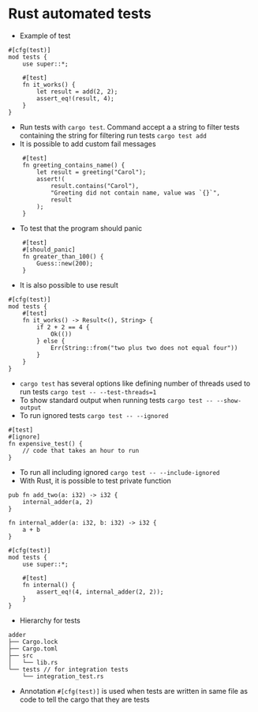 # Rust automated tests

* Example of test
```
#[cfg(test)]
mod tests {
    use super::*;

    #[test]
    fn it_works() {
        let result = add(2, 2);
        assert_eq!(result, 4);
    }
}
```
* Run tests with `cargo test`. Command accept a a string to filter tests containing the string for filtering run tests `cargo test add`
* It is possible to add custom fail messages
```
    #[test]
    fn greeting_contains_name() {
        let result = greeting("Carol");
        assert!(
            result.contains("Carol"),
            "Greeting did not contain name, value was `{}`",
            result
        );
    }
```
* To test that the program should panic
```
    #[test]
    #[should_panic]
    fn greater_than_100() {
        Guess::new(200);
    }
```
* It is also possible to use result
```
#[cfg(test)]
mod tests {
    #[test]
    fn it_works() -> Result<(), String> {
        if 2 + 2 == 4 {
            Ok(())
        } else {
            Err(String::from("two plus two does not equal four"))
        }
    }
}
```
* `cargo test` has several options like defining number of threads used to run tests `cargo test -- --test-threads=1`
* To show standard output when running tests `cargo test -- --show-output`
* To run ignored tests `cargo test -- --ignored`
```
#[test]
#[ignore]
fn expensive_test() {
    // code that takes an hour to run
}
```
* To run all including ignored `cargo test -- --include-ignored`
* With Rust, it is possible to test private function
```
pub fn add_two(a: i32) -> i32 {
    internal_adder(a, 2)
}

fn internal_adder(a: i32, b: i32) -> i32 {
    a + b
}

#[cfg(test)]
mod tests {
    use super::*;

    #[test]
    fn internal() {
        assert_eq!(4, internal_adder(2, 2));
    }
}
```
* Hierarchy for tests
```
adder
├── Cargo.lock
├── Cargo.toml
├── src
│   └── lib.rs
└── tests // for integration tests
    └── integration_test.rs
```
* Annotation `#[cfg(test)]` is used when tests are written in same file as code to tell the cargo that they are tests